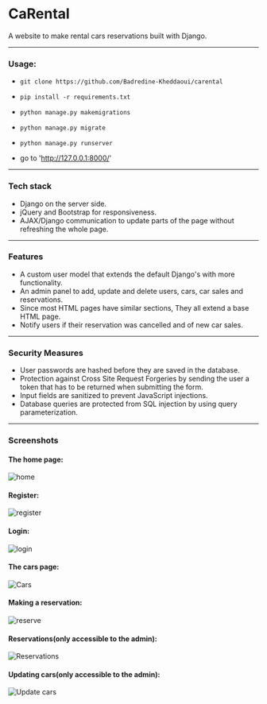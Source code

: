 # CaRental
A website to make rental cars reservations built with Django.

***

### Usage:
- `git clone https://github.com/Badredine-Kheddaoui/carental`

- `pip install -r requirements.txt`

- `python manage.py makemigrations`

- `python manage.py migrate`

- `python manage.py runserver`

- go to 'http://127.0.0.1:8000/'

***

### Tech stack
- Django on the server side.
- jQuery and Bootstrap for responsiveness.
- AJAX/Django communication to update parts of the page without refreshing the whole page.

***

### Features
- A custom user model that extends the default Django's with more functionality.
- An admin panel to add, update and delete users, cars, car sales and reservations.
- Since most HTML pages have similar sections, They all extend a base HTML page.
- Notify users if their reservation was cancelled and of new car sales.

***

### Security Measures
- User passwords are hashed before they are saved in the database.
- Protection against Cross Site Request Forgeries by sending the user a token that has to be returned when submitting the form.
- Input fields are sanitized to prevent JavaScript injections.
- Database queries are protected from SQL injection by using query parameterization.

***

### Screenshots

#### The home page:

![home](./Screenshots/home.jpg)



#### Register:

![register](./Screenshots/register.png)



#### Login:

![login](./Screenshots/login.png)



#### The cars page:

![Cars](./Screenshots/Cars.png)



#### Making a reservation:

![reserve](./Screenshots/reserve.png)



#### Reservations(only accessible to the admin):

![Reservations](./Screenshots/Reservations.png)



#### Updating cars(only accessible to the admin):

![Update cars](Screenshots/Update_cars.png)